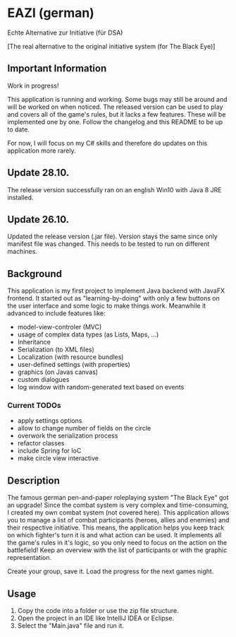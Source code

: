 # EAZI (german)
Echte Alternative zur Initiative (für DSA)

[The real alternative to the original initiative system (for The Black Eye)]

## Important Information

Work in progress!

This application is running and working. Some bugs may still be around and will be worked on when noticed.
The released version can be used to play and covers all of the game's rules, but it lacks a few features. These will be implemented one by one. Follow the changelog and this README to be up to date.

For now, I will focus on my C# skills and therefore do updates on this application more rarely.

## Update 28.10.

The release version successfully ran on an english Win10 with Java 8 JRE installed.

## Update 26.10.

Updated the release version (.jar file). Version stays the same since only manifest file was changed. This needs to be tested to run on different machines.

## Background

This application is my first project to implement Java backend with JavaFX frontend.
It started out as "learning-by-doing" with only a few buttons on the user interface and some logic to make things work.
Meanwhile it advanced to include features like:
- model-view-controler (MVC)
- usage of complex data types (as Lists, Maps, ...)
- Inheritance
- Serialization (to XML files)
- Localization (with resource bundles)
- user-defined settings (with properties)
- graphics (on Javas canvas)
- custom dialogues
- log window with random-generated text based on events

### Current TODOs

- apply settings options
- allow to change number of fields on the circle
- overwork the serialization process
- refactor classes
- include Spring for IoC
- make circle view interactive

## Description

The famous german pen-and-paper roleplaying system "The Black Eye" got an upgrade!
Since the combat system is very complex and time-consuming, I created my own combat system (not covered here).
This application allows you to manage a list of combat participants (heroes, allies and enemies) and their respective initiative.
This means, the application helps you keep track on which fighter's turn it is and what action can be used.
It implements all the game's rules in it's logic, so you only need to focus on the action on the battlefield!
Keep an overview with the list of participants or with the graphic representation.

Create your group, save it. Load the progress for the next games night.

## Usage

1. Copy the code into a folder or use the zip file structure.
2. Open the project in an IDE like IntelliJ IDEA or Eclipse.
3. Select the "Main.java" file and run it.

